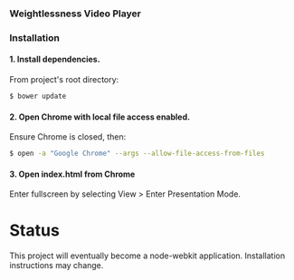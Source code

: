 ### Weightlessness Video Player

### Installation
#### 1. Install dependencies.

From project's root directory:
```bash
$ bower update
```

#### 2. Open Chrome with local file access enabled.

Ensure Chrome is closed, then:
```bash
$ open -a "Google Chrome" --args --allow-file-access-from-files
```

#### 3. Open index.html from Chrome
Enter fullscreen by selecting View > Enter Presentation Mode.


# Status
This project will eventually become a node-webkit application. Installation instructions may change.